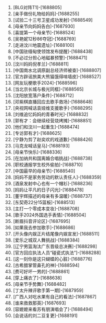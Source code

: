 
1. [BLG对阵T1]-[1688805]
1. [亲手做份礼物给妈妈]-[1688255]
1. [试验二十三号卫星成功发射]-[1688549]
1. [母亲节向妈妈告白]-[1687930]
1. [喜提第一个母亲节]-[1688524]
1. [吴艳妮12秒86夺冠]-[1688769]
1. [走进汶川地震遗址]-[1688100]
1. [中国驻缅甸使领馆发布提醒]-[1688438]
1. [不必过分担心地磁暴预警]-[1688471]
1. [汶川妈妈倪孝兰]-[1688811]
1. [中国南水北调原副总经济师被查]-[1688807]
1. [官方辟谣旅美大熊猫饿得啃墙皮]-[1688527]
1. [网友玩梗歌手2024]-[1688596]
1. [当北京长城与极光同框]-[1688565]
1. [沈阳放宽落户条件]-[1688712]
1. [邓紫棋直播回应去歌手救场]-[1688648]
1. [央视网喊话袁娅维支援歌手]-[1688295]
1. [刘维追忆妈妈的青春时光]-[1688832]
1. [郭有才：会继续经营烧烤摊]-[1688851]
1. [他们和汶川一起重生]-[1688474]
1. [专访郭有才]-[1688625]
1. [宁静为剪了赵奕欢的戏道歉]-[1688426]
1. [马克龙喊话皇马]-[1688193]
1. [母亲节快乐]-[1688336]
1. [在加纳共和国离婚合唱挑战]-[1688738]
1. [职校通报学生校外偷拍]-[1688710]
1. [中国最早的母亲节]-[1688540]
1. [妈妈不是家务劳动的默认责任人]-[1688359]
1. [酒泉发射中心也有一个帽衫]-[1688236]
1. [妈妈让平凡的日子闪光]-[1688478]
1. [董宇辉描述的母亲有多温暖]-[1688737]
1. [东契奇22分15篮板]-[1688513]
1. [主打一个零成本变妆]-[1688708]
1. [歌手2024外国选手表情]-[1688504]
1. [断眉抖音评论区]-[1687695]
1. [如果我去参加歌手]-[1688686]
1. [开头像内娱正片结尾像内娱宣发]-[1688511]
1. [爱乐之城双人舞挑战]-[1688384]
1. [辽宁男篮淘汰广东晋级总决赛]-[1688298]
1. [官方回应执法人员“碰瓷式执法”]-[1688288]
1. [这一刻你是这只蝴蝶的心脏]-[1688776]
1. [古希腊掌管鼻孔的神]-[1688594]
1. [费可好坏一男的]-[1688861]
1. [穿上痛衣了]-[1688638]
1. [母亲节手势舞]-[1688482]
1. [丁太升辣评歌手第一期]-[1687959]
1. [广西人对吃水果有自己的看法]-[1687867]
1. [谁来救救那英]-[1687693]
1. [容嬷嬷来看苏有朋演唱会了]-[1688494]
1. [会说话的刘二豆复更]-[1688191]